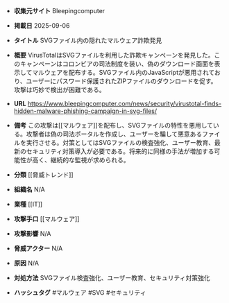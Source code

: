 - **収集元サイト**
Bleepingcomputer

- **掲載日**
2025-09-06

- **タイトル**
SVGファイル内の隠れたマルウェア詐欺発見

- **概要**
VirusTotalはSVGファイルを利用した詐欺キャンペーンを発見した。このキャンペーンはコロンビアの司法制度を装い、偽のダウンロード画面を表示してマルウェアを配布する。SVGファイル内のJavaScriptが悪用されており、ユーザーにパスワード保護されたZIPファイルのダウンロードを促す。攻撃は巧妙で検出が困難である。

- **URL**
https://www.bleepingcomputer.com/news/security/virustotal-finds-hidden-malware-phishing-campaign-in-svg-files/

- **備考**
この攻撃は[[マルウェア]]を配布し、SVGファイルの特性を悪用している。攻撃者は偽の司法ポータルを作成し、ユーザーを騙して悪意あるファイルを実行させる。対策としてはSVGファイルの検査強化、ユーザー教育、最新のセキュリティ対策導入が必要である。将来的に同様の手法が増加する可能性が高く、継続的な監視が求められる。

- **分類**
[[脅威トレンド]]

- **組織名**
N/A

- **業種**
[[IT]]

- **攻撃手口**
[[マルウェア]]

- **攻撃影響**
N/A

- **脅威アクター**
N/A

- **原因**
N/A

- **対処方法**
SVGファイル検査強化、ユーザー教育、セキュリティ対策強化

- **ハッシュタグ**
#マルウェア #SVG #セキュリティ
